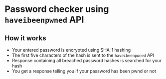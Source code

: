# Password checker using `haveibeenpwned` API

## How it works
* Your entered password is encrypted using SHA-1 hashing
* The first five characters of the hash is sent to the `haveibeenpwned` API
* Response containing all breached password hashes is searched for your hash
* You get a response telling you if your password has been pwnd or not